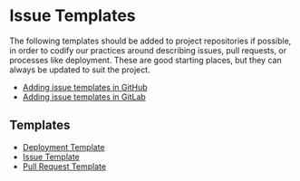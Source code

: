 # Issue Templates


The following templates should be added to project repositories if possible, in
order to codify our practices around describing issues, pull requests, or
processes like deployment.  These are good starting places, but they can
always be updated to suit the project.


 * [Adding issue templates in GitHub](https://docs.github.com/en/github/building-a-strong-community/configuring-issue-templates-for-your-repository)
 * [Adding issue templates in GitLab](https://docs.gitlab.com/ee/user/project/description_templates.html)



## Templates

 * [Deployment Template](/issue-templates/Deployment-Ticket-Template.md)
 * [Issue Template](/issue-templates/issue_template.md)
 * [Pull Request Template](/issue-templates/pull_request_template.md)
